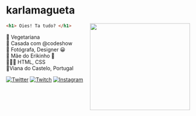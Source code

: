 # karlamagueta

<img align="right" width="274" height="237" src="https://media.giphy.com/media/CoWGqp7Q7mx8c/giphy.gif">

```html
<h1> Oies! Ta tudo? </h1>

```
🥑 Vegetariana   
💍 Casada com @codeshow    
📸 Fotógrafa, Designer 😀    
👶 Mãe do Erikinho 💓  
👩🏻‍💻 HTML, CSS <br>
📍Viana do Castelo, Portugal

[![Twitter](https://img.shields.io/badge/%F0%9F%A6%84-Twitter-00ccff)](https://twitter.com/karlamagueta) 
[![Twitch](https://img.shields.io/badge/%F0%9F%A6%84-Twitch-blueviolet)](https://www.twitch.tv/karlamag) 
[![Instagram](https://img.shields.io/badge/%F0%9F%A6%84-Instagram-ff69b4)](https://www.instagram.com/karlamagueta/)  
